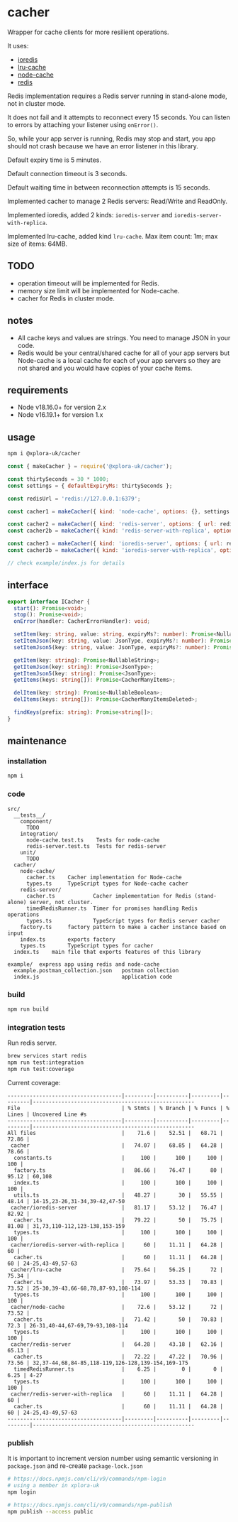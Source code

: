 # cacher

Wrapper for cache clients for more resilient operations.

It uses:

* [ioredis](https://www.npmjs.com/package/ioredis)
* [lru-cache](https://www.npmjs.com/package/lru-cache)
* [node-cache](https://www.npmjs.com/package/node-cache)
* [redis](https://www.npmjs.com/package/redis)

Redis implementation requires a Redis server running in stand-alone mode, not in cluster mode.

It does not fail and it attempts to reconnect every 15 seconds. You can listen to errors by attaching your listener using `onError()`.

So, while your app server is running, Redis may stop and start, you app should not crash because we have an error listener in this library.

Default expiry time is 5 minutes.

Default connection timeout is 3 seconds.

Default waiting time in between reconnection attempts is 15 seconds.

Implemented cacher to manage 2 Redis servers: Read/Write and ReadOnly.

Implemented ioredis, added 2 kinds: `ioredis-server` and `ioredis-server-with-replica`.

Implemented lru-cache, added kind `lru-cache`. Max item count: 1m; max size of items: 64MB.

## TODO

* operation timeout will be implemented for Redis.
* memory size limit will be implemented for Node-cache.
* cacher for Redis in cluster mode.

## notes

* All cache keys and values are strings. You need to manage JSON in your code.
* Redis would be your central/shared cache for all of your app servers but Node-cache is a local cache for each of your app servers so they are not shared and you would have copies of your cache items.

## requirements

* Node v18.16.0+ for version 2.x
* Node v16.19.1+ for version 1.x

## usage

```sh
npm i @xplora-uk/cacher
```

```javascript
const { makeCacher } = require('@xplora-uk/cacher');

const thirtySeconds = 30 * 1000;
const settings = { defaultExpiryMs: thirtySeconds };

const redisUrl = 'redis://127.0.0.1:6379';

const cacher1 = makeCacher({ kind: 'node-cache', options: {}, settings });

const cacher2 = makeCacher({ kind: 'redis-server', options: { url: redisUrl, database: 1 }, settings });
const cacher2b = makeCacher({ kind: 'redis-server-with-replica', options: { url: redisUrl, roUrl: redisUrl, database: 1 }, settings });

const cacher3 = makeCacher({ kind: 'ioredis-server', options: { url: redisUrl, database: 1 }, settings });
const cacher3b = makeCacher({ kind: 'ioredis-server-with-replica', options: { url: redisUrl, roUrl: redisUrl, database: 1 }, settings });

// check example/index.js for details
```

## interface

```typescript
export interface ICacher {
  start(): Promise<void>;
  stop(): Promise<void>;
  onError(handler: CacherErrorHandler): void;

  setItem(key: string, value: string, expiryMs?: number): Promise<NullableBoolean>;
  setItemJson(key: string, value: JsonType, expiryMs?: number): Promise<NullableBoolean>;
  setItemJson5(key: string, value: JsonType, expiryMs?: number): Promise<NullableBoolean>;

  getItem(key: string): Promise<NullableString>;
  getItemJson(key: string): Promise<JsonType>;
  getItemJson5(key: string): Promise<JsonType>;
  getItems(keys: string[]): Promise<CacherManyItems>;

  delItem(key: string): Promise<NullableBoolean>;
  delItems(keys: string[]): Promise<CacherManyItemsDeleted>;

  findKeys(prefix: string): Promise<string[]>;
}
```

## maintenance

### installation

```sh
npm i
```

### code

```plain
src/
  __tests__/
    component/
      TODO
    integration/
      node-cache.test.ts    Tests for node-cache
      redis-server.test.ts  Tests for redis-server
    unit/
      TODO
  cacher/
    node-cache/
      cacher.ts    Cacher implementation for Node-cache
      types.ts     TypeScript types for Node-cache cacher
    redis-server/
      cacher.ts            Cacher implementation for Redis (stand-alone) server, not cluster.
      timedRedisRunner.ts  Timer for promises handling Redis operations
      types.ts             TypeScript types for Redis server cacher
    factory.ts     factory pattern to make a cacher instance based on input
    index.ts       exports factory
    types.ts       TypeScript types for cacher
  index.ts    main file that exports features of this library

example/  express app using redis and node-cache
  example.postman_collection.json   postman collection
  index.js                          application code
```

### build

```sh
npm run build
```

### integration tests

Run redis server.

```sh
brew services start redis
npm run test:integration
npm run test:coverage
```

Current coverage:

```plain
------------------------------------|---------|----------|---------|---------|---------------------------------------------------
File                                | % Stmts | % Branch | % Funcs | % Lines | Uncovered Line #s                                 
------------------------------------|---------|----------|---------|---------|---------------------------------------------------
All files                           |    71.6 |    52.51 |   68.71 |   72.86 |                                                   
 cacher                             |   74.07 |    68.85 |   64.28 |   78.66 |                                                   
  constants.ts                      |     100 |      100 |     100 |     100 |                                                   
  factory.ts                        |   86.66 |    76.47 |      80 |   95.12 | 60,108                                            
  index.ts                          |     100 |      100 |     100 |     100 |                                                   
  utils.ts                          |   48.27 |       30 |   55.55 |   48.14 | 14-15,23-26,31-34,39-42,47-50                     
 cacher/ioredis-server              |   81.17 |    53.12 |   76.47 |   82.92 |                                                   
  cacher.ts                         |   79.22 |       50 |   75.75 |   81.08 | 31,73,110-112,123-138,153-159                     
  types.ts                          |     100 |      100 |     100 |     100 |                                                   
 cacher/ioredis-server-with-replica |      60 |    11.11 |   64.28 |      60 |                                                   
  cacher.ts                         |      60 |    11.11 |   64.28 |      60 | 24-25,43-49,57-63                                 
 cacher/lru-cache                   |   75.64 |    56.25 |      72 |   75.34 |                                                   
  cacher.ts                         |   73.97 |    53.33 |   70.83 |   73.52 | 25-30,39-43,66-68,78,87-93,108-114                
  types.ts                          |     100 |      100 |     100 |     100 |                                                   
 cacher/node-cache                  |    72.6 |    53.12 |      72 |   73.52 |                                                   
  cacher.ts                         |   71.42 |       50 |   70.83 |    72.3 | 26-31,40-44,67-69,79-93,108-114                   
  types.ts                          |     100 |      100 |     100 |     100 |                                                   
 cacher/redis-server                |   64.28 |    43.18 |   62.16 |   65.13 |                                                   
  cacher.ts                         |   72.22 |    47.22 |   70.96 |   73.56 | 32,37-44,68,84-85,118-119,126-128,139-154,169-175 
  timedRedisRunner.ts               |    6.25 |        0 |       0 |    6.25 | 4-27                                              
  types.ts                          |     100 |      100 |     100 |     100 |                                                   
 cacher/redis-server-with-replica   |      60 |    11.11 |   64.28 |      60 |                                                   
  cacher.ts                         |      60 |    11.11 |   64.28 |      60 | 24-25,43-49,57-63                                 
------------------------------------|---------|----------|---------|---------|---------------------------------------------------                            
```

### publish

It is important to increment version number using semantic versioning in `package.json` and re-create `package-lock.json`

```sh
# https://docs.npmjs.com/cli/v9/commands/npm-login
# using a member in xplora-uk
npm login

# https://docs.npmjs.com/cli/v9/commands/npm-publish
npm publish --access public
```
